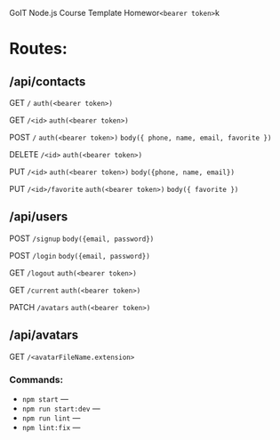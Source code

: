 GoIT Node.js Course Template Homewor`<bearer token>`k

# Routes:

## /api/contacts

GET `/` `auth(<bearer token>)`

GET `/<id>` `auth(<bearer token>)`

POST `/` `auth(<bearer token>)` `body({ phone, name, email, favorite })`

DELETE `/<id>` `auth(<bearer token>)`

PUT `/<id>` `auth(<bearer token>)` `body({phone, name, email})`

PUT `/<id>/favorite` `auth(<bearer token>)` `body({ favorite })`

## /api/users

POST `/signup` `body({email, password})`

POST `/login` `body({email, password})`

GET `/logout` `auth(<bearer token>)`

GET `/current` `auth(<bearer token>)`

PATCH `/avatars` `auth(<bearer token>)`

## /api/avatars

GET `/<avatarFileName.extension>`

### Commands:

- `npm start` &mdash;
- `npm run start:dev` &mdash;
- `npm run lint` &mdash;
- `npm lint:fix` &mdash;

